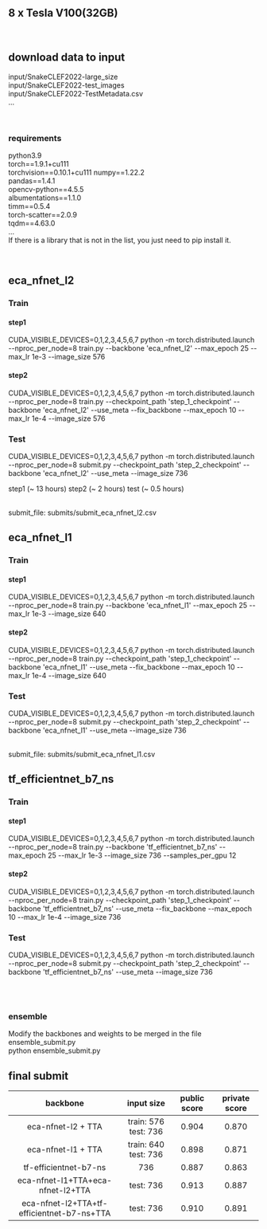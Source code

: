 ## 8 x Tesla V100(32GB)
<br/>

## download data to input
input/SnakeCLEF2022-large_size<br/>
input/SnakeCLEF2022-test_images<br/>
input/SnakeCLEF2022-TestMetadata.csv<br/>
...

<br/>

### requirements
python3.9<br/>
torch==1.9.1+cu111<br/>
torchvision==0.10.1+cu111
numpy==1.22.2<br/>
pandas==1.4.1<br/>
opencv-python==4.5.5<br/>
albumentations==1.1.0<br/>
timm==0.5.4<br/>
torch-scatter==2.0.9<br/>
tqdm==4.63.0<br/>
...<br/>
If there is a library that is not in the list, you just need to pip install it.

<br/>



## eca_nfnet_l2
### Train
#### step1
CUDA_VISIBLE_DEVICES=0,1,2,3,4,5,6,7 python -m torch.distributed.launch --nproc_per_node=8 train.py --backbone 'eca_nfnet_l2' --max_epoch 25 --max_lr 1e-3 --image_size 576
#### step2
CUDA_VISIBLE_DEVICES=0,1,2,3,4,5,6,7 python -m torch.distributed.launch --nproc_per_node=8 train.py --checkpoint_path 'step_1_checkpoint' --backbone 'eca_nfnet_l2' --use_meta --fix_backbone --max_epoch 10 --max_lr 1e-4 --image_size 576
### Test
CUDA_VISIBLE_DEVICES=0,1,2,3,4,5,6,7 python -m torch.distributed.launch --nproc_per_node=8 submit.py --checkpoint_path 'step_2_checkpoint' --backbone 'eca_nfnet_l2' --use_meta --image_size 736


step1 (~ 13 hours)
step2 (~ 2 hours)
test (~ 0.5 hours)

<br/>
submit_file: submits/submit_eca_nfnet_l2.csv



<br/>

## eca_nfnet_l1
### Train
#### step1
CUDA_VISIBLE_DEVICES=0,1,2,3,4,5,6,7 python -m torch.distributed.launch --nproc_per_node=8 train.py --backbone 'eca_nfnet_l1' --max_epoch 25 --max_lr 1e-3 --image_size 640
#### step2
CUDA_VISIBLE_DEVICES=0,1,2,3,4,5,6,7 python -m torch.distributed.launch --nproc_per_node=8 train.py --checkpoint_path 'step_1_checkpoint' --backbone 'eca_nfnet_l1' --use_meta --fix_backbone --max_epoch 10 --max_lr 1e-4 --image_size 640

### Test
CUDA_VISIBLE_DEVICES=0,1,2,3,4,5,6,7 python -m torch.distributed.launch --nproc_per_node=8 submit.py --checkpoint_path 'step_2_checkpoint' --backbone 'eca_nfnet_l1' --use_meta --image_size 736

<br/>
submit_file: submits/submit_eca_nfnet_l1.csv



<br/>

## tf_efficientnet_b7_ns
### Train
#### step1
CUDA_VISIBLE_DEVICES=0,1,2,3,4,5,6,7 python -m torch.distributed.launch --nproc_per_node=8 train.py --backbone 'tf_efficientnet_b7_ns' --max_epoch 25 --max_lr 1e-3 --image_size 736 --samples_per_gpu 12
#### step2
CUDA_VISIBLE_DEVICES=0,1,2,3,4,5,6,7 python -m torch.distributed.launch --nproc_per_node=8 train.py --checkpoint_path 'step_1_checkpoint' --backbone 'tf_efficientnet_b7_ns' --use_meta --fix_backbone --max_epoch 10 --max_lr 1e-4 --image_size 736

### Test
CUDA_VISIBLE_DEVICES=0,1,2,3,4,5,6,7 python -m torch.distributed.launch --nproc_per_node=8 submit.py --checkpoint_path 'step_2_checkpoint' --backbone 'tf_efficientnet_b7_ns' --use_meta --image_size 736


<br/><br/>

### ensemble
Modify the backbones and weights to be merged in the file ensemble_submit.py<br/>
python ensemble_submit.py



## final submit

| backbone | input size |public score | private score |
| :---:      | :---:        |     :---:     | :---:           |
|eca-nfnet-l2 + TTA|train: 576 test: 736| 0.904 | 0.870 |
|eca-nfnet-l1 + TTA|train: 640 test: 736| 0.898 | 0.871 |
|tf-efficientnet-b7-ns|736|0.887|0.863|
eca-nfnet-l1+TTA+eca-nfnet-l2+TTA|test: 736| 0.913 | 0.887|
eca-nfnet-l2+TTA+tf-efficientnet-b7-ns+TTA|test: 736| 0.910 | 0.891|


